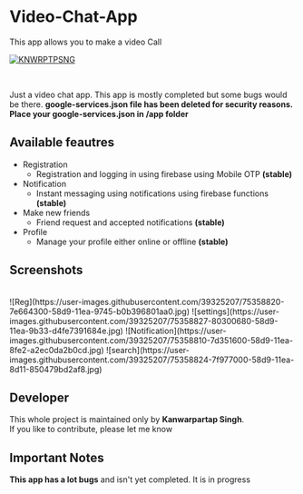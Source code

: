 # Video-Chat-App
This app allows you to make a video Call

[![KNWRPTPSNG](https://forthebadge.com/images/badges/built-by-developers.svg)](https://kanwarpartapsingh.com)

<br>

Just a video chat app. This app is mostly completed but some bugs would be there.
**google-services.json file has been deleted for security reasons. Place your google-services.json in /app folder**

## Available feautres

* Registration
  - Registration and logging in using firebase using Mobile OTP **(stable)**
* Notification
  - Instant messaging using notifications using firebase functions **(stable)**
* Make new friends
  - Friend request and accepted notifications **(stable)**
* Profile
  - Manage your profile either online or offline **(stable)**

## Screenshots

<br/>
![Reg](https://user-images.githubusercontent.com/39325207/75358820-7e664300-58d9-11ea-9745-b0b396801aa0.jpg)
![settings](https://user-images.githubusercontent.com/39325207/75358827-80300680-58d9-11ea-9b33-d4fe7391684e.jpg)
![Notification](https://user-images.githubusercontent.com/39325207/75358810-7d351600-58d9-11ea-8fe2-a2ec0da2b0cd.jpg)
![search](https://user-images.githubusercontent.com/39325207/75358824-7f977000-58d9-11ea-8d11-850479bd2af8.jpg)


## Developer

This whole project is maintained only by **Kanwarpartap Singh**.<br>
If you like to contribute, please let me know


## Important Notes
**This app has a lot bugs** and isn't yet completed. It is in progress
